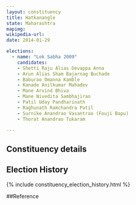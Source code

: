 ```yaml
---
layout: constituency
title: Hatkanangle
state: Maharashtra
mapimg: 
wikipedia-url: 
date: 2014-01-29

elections: 
  - name: "Lok Sabha 2009"
    candidates: 
    - Shetti Raju Alias Devappa Anna 
    - Arun Alias Sham Bajarnag Buchade 
    - Baburao Omanna Kamble 
    - Kanade Anilkumar Mahadev 
    - Mane Arvind Bhiva 
    - Mane Nivedita Sambhajirao 
    - Patil Uday Pandharinath 
    - Raghunath Ramchandra Patil 
    - Surnike Anandrao Vasantrao (Fouji Bapu) 
    - Thorat Anandrao Tukaram 

---
```

## Constituency details


## Election History
{% include constituency_election_history.html %}

##Reference

